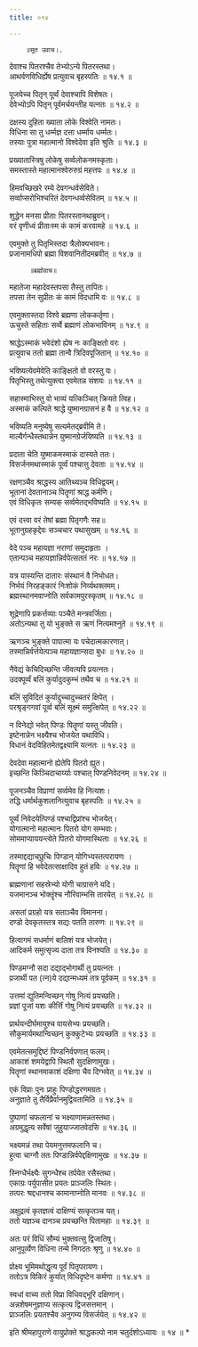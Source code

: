 ```yaml
---
title: ०१४

---
```

        ॥सूत उवाच।.  
देवाश्च पितरश्चैव तेभ्योऽन्ये पितरस्तथा।  
आथर्वणविधिर्ह्येष प्रत्युवाच बृहस्पतिः ॥ १४.१ ॥  
  
पूजयेच्च पितृन् पूर्व्वं देवाश्चापि विशेषतः।  
देवेभ्योऽपि पितृन् पूर्वमर्चयन्तीह यत्नतः ॥ १४.२ ॥  
  
दक्षस्य दुहिता ख्याता लोके विश्वेति नामतः।  
विधिना सा तु धर्म्मज्ञ दत्ता धर्म्माय धर्म्मतः।  
तस्याः पुत्रा महात्मानो विश्वेदेवा इति श्रुतिः ॥ १४.३ ॥  
  
प्रख्यातास्त्रिषु लोकेषु सर्व्वलोकनमस्कृताः।  
समस्तास्ते महात्मानश्वेरुरुग्रं महत्तपः ॥ १४.४ ॥  
  
हिमवच्छिखरे रम्ये देवगन्धर्वसेविते।  
सर्व्वाप्सरोभिश्चरितं देवगन्धर्व्वसेवितम् ॥ १४.५ ॥  
  
शुद्धेन मनसा प्रीताः पितरस्तानथाब्रुवन्।  
वरं वृणीध्वं प्रीताःस्म कं कामं करवामहे ॥ १४.६ ॥  
  
एवमुक्ते तु पितृभिस्तदा त्रैलोक्यभावनः।  
प्रजानामधिपो ब्रह्मा विशवानितीदमब्रवीत् ॥ १४.७ ॥  
  
         ॥ब्रह्मोवाच॥  
महातेजा महादेवस्तपसा तैस्तु तापितः।  
तपसा तेन सुप्रीतः कं कामं विदधामि वः ॥ १४.८ ॥  
  
एवमुक्तास्तदा विश्वे ब्रह्मणा लोककर्तृणा।  
ऊचुस्ते सहिताः सर्व्वे ब्रह्माणं लोकभाविनम् ॥ १४.९ ॥  
  
श्राद्धेऽस्माकं भवेदंशो ह्येष नः काङ्क्षितो वरः ।  
प्रत्युवाच ततो ब्रह्मा तान्वै त्रिदिवपूजितान् ॥ १४.१० ॥  
  
भविष्यत्येवमेवेति काङ्क्षितो वो वरस्तु यः।  
पितृभिस्तु तथेत्युक्त्वा एवमेतन्न संशयः ॥ १४.११ ॥  
  
सहास्माभिस्तु वो भाव्यं यत्किञ्चित् क्रियते त्विह।  
अस्माकं कल्पिते श्राद्धे युष्मानग्रासनं ह वै ॥ १४.१२ ॥  
  
भविष्यति मनुष्येषु सत्यमेतद्ब्रवीमि ते।  
माल्यैर्गन्धैस्तथान्नेन युष्मानग्रेर्जयिष्यति ॥ १४.१३ ॥  
  
प्रदाता चेति युष्माकमस्माकं दास्यते ततः।  
विसर्जनमथास्माकं पूर्व्वं पश्चात्तु देवताः ॥ १४.१४ ॥  
  
रक्षणञ्चैव श्राद्धस्य आतिथ्यञ्च विधिद्वयम्।  
भूतानां देवतानाञ्च पितॄणां श्राद्ध कर्मणि।  
एवं विधिकृतः सम्यक् सर्व्वमेतद्भविष्यति ॥ १४.१५ ॥  
  
एवं दत्त्वा वरं तेषां ब्रह्मा पितृगणैः सह॥  
भूतानुग्रहकृद्देवः सञ्चचार यथासुखम् ॥ १४.१६ ॥  
  
वेदे पञ्च महायज्ञा नराणां समुदाहृताः ।  
एतान्पञ्च महायज्ञान्निर्वपेत्सततं नरः ॥ १४.१७ ॥  
  
यत्र यास्यन्ति दातारः संस्थानं वै निभोधत।  
निर्भयं निरहङ्कारं निःशोकं निर्व्यथक्लमम्।  
ब्रह्मस्थानमवाप्नोति सर्वकामपुरस्कृतम् ॥ १४.१८ ॥  
  
शूद्रेणापि प्रकर्त्तव्याः पञ्चैते मन्त्रवर्जिताः।  
अतोऽन्यथा तु यो भुङ्क्ते स ऋणं नित्यमश्नुते ॥ १४.१९ ॥  
  
ऋणञ्च भुङ्क्ते पापात्मा यः पचेदात्मकारणात्।  
तस्मान्निर्वर्त्तयेत्पञ्च महायज्ञान्सदा बुधः ॥ १४.२० ॥  
  
नैवेद्यं केचिदिच्छन्ति जीवत्यपि प्रयत्नतः।  
उदक्पूर्व्वं बलिं कुर्यादुदकुम्भं तथैव च ॥ १४.२१ ॥  
  
बलिं सुविदितं कुर्यादुच्चादुच्चतरं क्षिपेत् ।  
परश्रृङ्गगवां पूर्व्व बलिं सूक्ष्मं समुत्क्षिपेत् ॥ १४.२२ ॥  
  
न विनेद्यो भवेत् पिण्डः पितॄणां यस्तु जीवति।  
इष्टेनान्नेन भक्ष्यैश्च भोजयेत यथाविधि।  
विधानं वेदविहितमेतद्वक्ष्यामि यत्नतः ॥ १४.२३ ॥  
  
देवदेवा महात्मानो ह्येतेपि पितरो ह्युत।  
इच्छन्ति किञ्चिदाचार्य्याः पश्चात् पिण्डनिवेदनम् ॥ १४.२४ ॥  
  
पूजनञ्चैव विप्राणां सर्व्वमेव हि नित्यशः।  
तद्धि धर्मार्थकुशलानित्युवाच बृहस्पतिः ॥ १४.२५ ॥  
  
पूर्व्वं निवेदयेत्पिण्डं पश्चाद्विप्रांश्च भोजयेत्।  
योगात्मानो महात्मानः पितरो योग सम्भवाः।  
सोममाप्याययन्त्येते पितरो योगमास्थिताः ॥ १४.२६ ॥  
  
तस्माद्दद्याच्‌छुचिः पिण्डान् योगिभ्यस्तत्परायणः ।  
पितॄणां हि भवेदेतत्साक्षादिव हुतं हविः ॥ १४.२७ ॥  
  
ब्राह्मणानां सहस्रेभ्यो योगी चाग्रासने यदि।  
यजमानञ्च भोक्तॄंश्च नौरिवाम्भसि तारयेत् ॥ १४.२८ ॥  
  
असतां प्रग्रहो यत्र सताञ्चैव विमानना।  
दण्डो देवकृतस्तत्र सद्यः पतति तारुणः ॥ १४.२९ ॥  
  
हित्वागमं सधर्माणं बालिशं यत्र भोजयेत्।  
आदिकर्म समुत्सृज्य दाता तत्र विनश्यति ॥ १४.३० ॥  
  
पिण्डमग्नौ सदा दद्याद्भोगार्थी तु प्रयत्नतः ।  
प्रजार्थी पत (त्न)ये दद्यान्मध्यमं तत्र पूर्वकम् ॥ १४.३१ ॥  
  
उत्तमां द्युतिमन्विच्छन् गोषु नित्यं प्रयच्छति।  
प्रज्ञां पूजां यशः कीर्त्तिं गोषु नित्यं प्रयच्छति ॥ १४.३२ ॥  
  
प्रार्थयन्दीर्घमायुश्च वायसेभ्यः प्रयच्छति।  
सौकुमार्यमथान्विच्छन् कुक्कुटेभ्यः प्रयच्छति ॥ १४.३३ ॥  
  
एवमेतत्समुद्दिष्टं पिण्डनिर्वपणात् फलम्।  
आकाशं शमयेद्वापि स्थितौ सुदक्षिणामुखः।  
पितॄणां स्थानमाकाशं दक्षिणा चैव दिग्भवेत् ॥ १४.३४ ॥  
  
एकं विप्राः पुनः प्राहुः पिण्डोद्धरणमग्रतः।  
अनुज्ञाते तु तैर्विप्रैर्वानमुद्वियतामिति ॥ १४.३५ ॥  
  
पुष्पाणां चफलानां च भक्ष्याणामन्नतस्तथा।  
अग्रमुद्धृत्य सर्वेषां जुहुयाज्जातवेदसि ॥ १४.३६ ॥  
  
भक्ष्यमन्नं तथा पेयमनुत्तमफलानि च।  
हुत्वा चाग्नौ ततः पिण्डान्निर्वपेद्दक्षिणामुखः ॥ १४.३७ ॥  
  
स्निग्धैर्भक्ष्यैः सुगन्धैश्च तर्पयेत रसैस्तथा।  
एकाग्रः पर्युपासीत प्रयतः प्राञ्जलिः स्थितः।  
तत्परः श्रद्दधानश्च कामानाप्नोति मानवः ॥ १४.३८ ॥  
  
अक्षुद्रत्वं कृतज्ञत्वं दाक्षिण्यं सत्कृतञ्च यत्।  
ततो यज्ञञ्च दानञ्च प्रयच्छन्ति पितामहाः ॥ १४.३९ ॥  
  
अतः परं विधिं सौम्यं भुक्तवत्सु द्विजातिषु।  
आनुपूर्व्येण विधिना तन्मे निगदतः श्रृणु ॥ १४.४० ॥  
  
प्रोक्ष्य भूमिमथोद्धृत्य पूर्वं पितृपरायणः।  
ततोऽत्र विकिरं कुर्यात् विधिदृष्टेन कर्मणा ॥ १४.४१ ॥  
  
स्वधां वाच्य ततो विप्रा विधिवद्भूरि दक्षिणान्।  
अन्नशेषमनुज्ञाप्य सत्कृत्य द्विजसत्तमान् ।  
प्राञ्जलिः प्रयतश्चैव अनुगम्य विसर्जयेत् ॥ १४.४२ ॥  
  
इति श्रीमहापुराणे वायुप्रोक्ते श्राद्धकल्पो नाम चतुर्दशोऽध्यायः ॥ १४ ॥ *